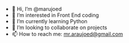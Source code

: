 - 👋 Hi, I’m @marujoed
- 👀 I’m interested in Front End coding
- 🌱 I’m currently learning Python
- 💞️ I’m looking to collaborate on projects
- 📫 How to reach me: mr.araujoed@gmail.com

<!---
marujoed/marujoed is a ✨ special ✨ repository because its `README.md` (this file) appears on your GitHub profile.
You can click the Preview link to take a look at your changes.
--->
